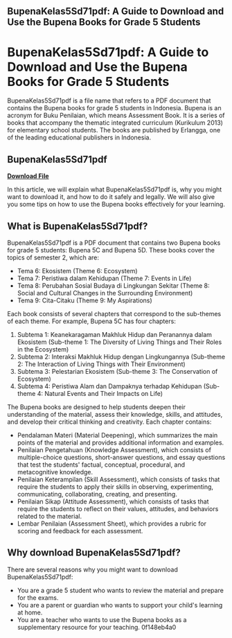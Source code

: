 ## BupenaKelas5Sd71pdf: A Guide to Download and Use the Bupena Books for Grade 5 Students

  
# BupenaKelas5Sd71pdf: A Guide to Download and Use the Bupena Books for Grade 5 Students
 
BupenaKelas5Sd71pdf is a file name that refers to a PDF document that contains the Bupena books for grade 5 students in Indonesia. Bupena is an acronym for Buku Penilaian, which means Assessment Book. It is a series of books that accompany the thematic integrated curriculum (Kurikulum 2013) for elementary school students. The books are published by Erlangga, one of the leading educational publishers in Indonesia.
 
## BupenaKelas5Sd71pdf


[**Download File**](https://www.google.com/url?q=https%3A%2F%2Fbltlly.com%2F2tLuT6&sa=D&sntz=1&usg=AOvVaw18Znn-SYT5SU_femRhaKb-)

 
In this article, we will explain what BupenaKelas5Sd71pdf is, why you might want to download it, and how to do it safely and legally. We will also give you some tips on how to use the Bupena books effectively for your learning.
 
## What is BupenaKelas5Sd71pdf?
 
BupenaKelas5Sd71pdf is a PDF document that contains two Bupena books for grade 5 students: Bupena 5C and Bupena 5D. These books cover the topics of semester 2, which are:
 
- Tema 6: Ekosistem (Theme 6: Ecosystem)
- Tema 7: Peristiwa dalam Kehidupan (Theme 7: Events in Life)
- Tema 8: Perubahan Sosial Budaya di Lingkungan Sekitar (Theme 8: Social and Cultural Changes in the Surrounding Environment)
- Tema 9: Cita-Citaku (Theme 9: My Aspirations)

Each book consists of several chapters that correspond to the sub-themes of each theme. For example, Bupena 5C has four chapters:

1. Subtema 1: Keanekaragaman Makhluk Hidup dan Peranannya dalam Ekosistem (Sub-theme 1: The Diversity of Living Things and Their Roles in the Ecosystem)
2. Subtema 2: Interaksi Makhluk Hidup dengan Lingkungannya (Sub-theme 2: The Interaction of Living Things with Their Environment)
3. Subtema 3: Pelestarian Ekosistem (Sub-theme 3: The Conservation of Ecosystem)
4. Subtema 4: Peristiwa Alam dan Dampaknya terhadap Kehidupan (Sub-theme 4: Natural Events and Their Impacts on Life)

The Bupena books are designed to help students deepen their understanding of the material, assess their knowledge, skills, and attitudes, and develop their critical thinking and creativity. Each chapter contains:

- Pendalaman Materi (Material Deepening), which summarizes the main points of the material and provides additional information and examples.
- Penilaian Pengetahuan (Knowledge Assessment), which consists of multiple-choice questions, short-answer questions, and essay questions that test the students' factual, conceptual, procedural, and metacognitive knowledge.
- Penilaian Keterampilan (Skill Assessment), which consists of tasks that require the students to apply their skills in observing, experimenting, communicating, collaborating, creating, and presenting.
- Penilaian Sikap (Attitude Assessment), which consists of tasks that require the students to reflect on their values, attitudes, and behaviors related to the material.
- Lembar Penilaian (Assessment Sheet), which provides a rubric for scoring and feedback for each assessment.

## Why download BupenaKelas5Sd71pdf?
 
There are several reasons why you might want to download BupenaKelas5Sd71pdf:

- You are a grade 5 student who wants to review the material and prepare for the exams.
- You are a parent or guardian who wants to support your child's learning at home.
- You are a teacher who wants to use the Bupena books as a supplementary resource for your teaching. 0f148eb4a0
